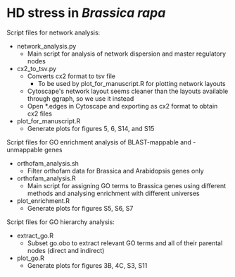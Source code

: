 # HD stress in *Brassica rapa*

Script files for network analysis:
- network_analysis.py
  - Main script for analysis of network dispersion and master regulatory nodes
- cx2_to_tsv.py
  - Converts cx2 format to tsv file
    - To be used by plot_for_manuscript.R for plotting network layouts
  - Cytoscape's network layout seems cleaner than the layouts available through ggraph, so we use it instead
  - Open *.edges in Cytoscape and exporting as cx2 format to obtain cx2 files
- plot_for_manuscript.R
  - Generate plots for figures 5, 6, S14, and S15

Script files for GO enrichment analysis of BLAST-mappable and -unmappable genes
- orthofam_analysis.sh
  - Filter orthofam data for Brassica and Arabidopsis genes only
- orthofam_analysis.R
  - Main script for assigning GO terms to Brassica genes using different methods and analysing enrichment with different universes
- plot_enrichment.R
  - Generate plots for figures S5, S6, S7

Script files for GO hierarchy analysis:
- extract_go.R
  - Subset go.obo to extract relevant GO terms and all of their parental nodes (direct and indirect)
- plot_go.R
  - Generate plots for figures 3B, 4C, S3, S11
